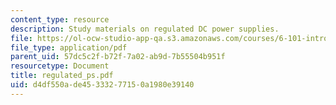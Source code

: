 ```yaml
---
content_type: resource
description: Study materials on regulated DC power supplies.
file: https://ol-ocw-studio-app-qa.s3.amazonaws.com/courses/6-101-introductory-analog-electronics-laboratory-spring-2007/d4df550ade45333277150a1980e39140_regulated_ps.pdf
file_type: application/pdf
parent_uid: 57dc5c2f-b72f-7a02-ab9d-7b55504b951f
resourcetype: Document
title: regulated_ps.pdf
uid: d4df550a-de45-3332-7715-0a1980e39140
---
```

